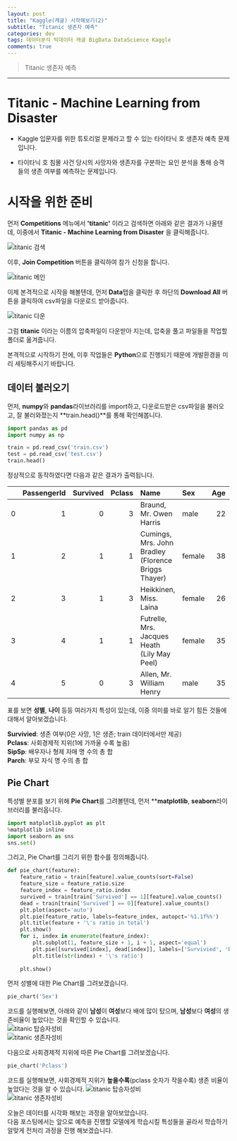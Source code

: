 ```yaml
---  
layout: post  
title: "Kaggle(캐글) 시작해보기(2)"  
subtitle: "Titanic 생존자 예측"  
categories: dev
tags: 데이터분석 빅데이터 캐글 BigData DataScience Kaggle
comments: true  
---  
```


> Titanic 생존자 예측

---

# Titanic - Machine Learning from Disaster

+ Kaggle 입문자를 위한 튜토리얼 문제라고 할 수 있는 타이타닉 호 생존자 예측 문제입니다.

+ 타이타닉 호 침몰 사건 당시의 사망자와 생존자를 구분하는 요인 분석을 통해 승객들의 생존 여부를 예측하는 문제입니다.

# 시작을 위한 준비

먼저 **Competitions** 메뉴에서 **'titanic'** 이라고 검색하면 아래와 같은 결과가 나올텐데, 이중에서 **Titanic - Machine Learning from Disaster** 을 클릭해줍니다.

![titanic 검색](https://songhwee1.github.io/assets/img/dev/dataScience/kaggle_titanic_search.png "titanic 검색")

이후, **Join Competition** 버튼을 클릭하여 참가 신청을 합니다.

![titanic 메인](https://songhwee1.github.io/assets/img/dev/dataScience/kaggle_titanic_main.png "titanic 메인")

이제 본격적으로 시작을 해볼텐데, 먼저 **Data**탭을 클릭한 후 하단의 **Download All** 버튼을 클릭하여 csv파일을 다운로드 받아줍니다.

![titanic 다운](https://songhwee1.github.io/assets/img/dev/dataScience/kaggle_titanic_download_csv.png "titanic 다운")

그럼 **titanic** 이라는 이름의 압축파일이 다운받아 지는데, 압축을 풀고 파일들을 작업할 폴더로 옮겨줍니다.

본격적으로 시작하기 전에, 이후 작업들은 **Python**으로 진행되기 때문에 개발환경을 미리 세팅해주시기 바랍니다.

## 데이터 불러오기

먼저, **numpy**와 **pandas**라이브러리를 import하고, 다운로드받은 csv파일을 불러오고, 잘 불러와졌는지 **train.head()**를 통해 확인해봅니다.

``` python
import pandas as pd
import numpy as np

train = pd.read_csv('train.csv')
test = pd.read_csv('test.csv')
train.head()
```

정상적으로 동작하였다면 다음과 같은 결과가 출력됩니다.

|    |   PassengerId |   Survived |   Pclass | Name                                                | Sex    |   Age |   SibSp |   Parch | Ticket           |    Fare | Cabin   | Embarked   |
|---:|--------------:|-----------:|---------:|:----------------------------------------------------|:-------|------:|--------:|--------:|:-----------------|--------:|:--------|:-----------|
|  0 |             1 |          0 |        3 | Braund, Mr. Owen Harris                             | male   |    22 |       1 |       0 | A/5 21171        |  7.25   | nan     | S          |
|  1 |             2 |          1 |        1 | Cumings, Mrs. John Bradley (Florence Briggs Thayer) | female |    38 |       1 |       0 | PC 17599         | 71.2833 | C85     | C          |
|  2 |             3 |          1 |        3 | Heikkinen, Miss. Laina                              | female |    26 |       0 |       0 | STON/O2. 3101282 |  7.925  | nan     | S          |
|  3 |             4 |          1 |        1 | Futrelle, Mrs. Jacques Heath (Lily May Peel)        | female |    35 |       1 |       0 | 113803           | 53.1    | C123    | S          |
|  4 |             5 |          0 |        3 | Allen, Mr. William Henry                            | male   |    35 |       0 |       0 | 373450           |  8.05   | nan     | S          |

표를 보면 **성별**, **나이** 등등 여러가지 특성이 있는데, 이중 의미를 바로 알기 힘든 것들에 대해서 알아보겠습니다.

**Survivied**: 생존 여부(0은 사망, 1은 생존; train 데이터에서만 제공)  
**Pclass**: 사회경제적 지위(1에 가까울 수록 높음)  
**SipSp**: 배우자나 형제 자매 명 수의 총 합  
**Parch**: 부모 자식 명 수의 총 합  

## Pie Chart

특성별 분포를 보기 위해 **Pie Chart**를 그려볼텐데, 먼저 ****matplotlib**, **seaborn**라이브러리를 불러옵니다.
```python
import matplotlib.pyplot as plt
%matplotlib inline
import seaborn as sns
sns.set()
```
그리고, Pie Chart를 그리기 위한 함수를 정의해줍니다.
```python
def pie_chart(feature):
    feature_ratio = train[feature].value_counts(sort=False) 
    feature_size = feature_ratio.size 
    feature_index = feature_ratio.index 
    survived = train[train['Survived'] == 1][feature].value_counts()
    dead = train[train['Survived'] == 0][feature].value_counts()     
    plt.plot(aspect='auto') 
    plt.pie(feature_ratio, labels=feature_index, autopct='%1.1f%%') 
    plt.title(feature + '\'s ratio in total')
    plt.show() 
    for i, index in enumerate(feature_index): 
        plt.subplot(1, feature_size + 1, i + 1, aspect='equal') 
        plt.pie([survived[index], dead[index]], labels=['Survivied', 'Dead'], autopct='%1.1f%%')       
        plt.title(str(index) + '\'s ratio')
    
    plt.show()
```
먼저 성별에 대한 Pie Chart를 그려보겠습니다.
```python
pie_chart('Sex')
```
코드를 실행해보면, 아래와 같이 **남성**이 **여성**보다 배에 많이 탔으며, **남성**보다 **여성**의 생존비율이 높았다는 것을 확인할 수 있습니다.  
![titanic 탑승자성비](https://songhwee1.github.io/assets/img/dev/dataScience/kaggle_titanic_sex_output.png "titanic 탑승자성비")  
![titanic 생존자성비](https://songhwee1.github.io/assets/img/dev/dataScience/kaggle_titanic_sex_output_1.png "titanic 생존자성비")

다음으로 사회경제적 지위에 따른 Pie Chart를 그려보겠습니다.
```python
pie_chart('Pclass')
```
코드를 실행해보면, 사회경제적 지위가 **높을수록**(pclass 숫자가 작을수록) 생존 비율이 높았다는 것을 알 수 있습니다.
![titanic 탑승자성비](https://songhwee1.github.io/assets/img/dev/dataScience/kaggle_titanic_pclass_output.png "titanic 탑승자성비")  
![titanic 생존자성비](https://songhwee1.github.io/assets/img/dev/dataScience/kaggle_titanic_pclass_output_1.png "titanic 생존자성비")

오늘은 데이터를 시각화 해보는 과정을 알아보았습니다.  
다음 포스팅에서는 앞으로 예측을 진행할 모델에게 학습시킬 특성들을 골라서 학습하기 알맞게 전처리 과정을 진행 해보겠습니다.